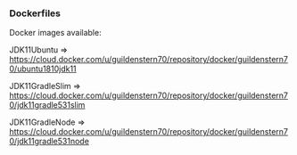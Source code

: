 ### Dockerfiles

Docker images available:

JDK11Ubuntu => https://cloud.docker.com/u/guildenstern70/repository/docker/guildenstern70/ubuntu1810jdk11

JDK11GradleSlim => https://cloud.docker.com/u/guildenstern70/repository/docker/guildenstern70/jdk11gradle531slim

JDK11GradleNode => https://cloud.docker.com/u/guildenstern70/repository/docker/guildenstern70/jdk11gradle531node


